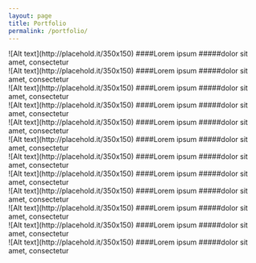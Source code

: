 ```yaml
---
layout: page
title: Portfolio
permalink: /portfolio/
---
```



<section class="portfolio-item">
![Alt text](http://placehold.it/350x150)
####Lorem ipsum
#####dolor sit amet, consectetur
</section>

<section class="portfolio-item">
![Alt text](http://placehold.it/350x150)
####Lorem ipsum
#####dolor sit amet, consectetur
</section>

<section class="portfolio-item">
![Alt text](http://placehold.it/350x150)
####Lorem ipsum
#####dolor sit amet, consectetur
</section>

<section class="portfolio-item">
![Alt text](http://placehold.it/350x150)
####Lorem ipsum
#####dolor sit amet, consectetur
</section>

<section class="portfolio-item">
![Alt text](http://placehold.it/350x150)
####Lorem ipsum
#####dolor sit amet, consectetur
</section>

<section class="portfolio-item">
![Alt text](http://placehold.it/350x150)
####Lorem ipsum
#####dolor sit amet, consectetur
</section>

<section class="portfolio-item">
![Alt text](http://placehold.it/350x150)
####Lorem ipsum
#####dolor sit amet, consectetur
</section>

<section class="portfolio-item">
![Alt text](http://placehold.it/350x150)
####Lorem ipsum
#####dolor sit amet, consectetur
</section>

<section class="portfolio-item">
![Alt text](http://placehold.it/350x150)
####Lorem ipsum
#####dolor sit amet, consectetur
</section>

<section class="portfolio-item">
![Alt text](http://placehold.it/350x150)
####Lorem ipsum
#####dolor sit amet, consectetur
</section>

<section class="portfolio-item">
![Alt text](http://placehold.it/350x150)
####Lorem ipsum
#####dolor sit amet, consectetur
</section>

<section class="portfolio-item">
![Alt text](http://placehold.it/350x150)
####Lorem ipsum
#####dolor sit amet, consectetur
</section>
